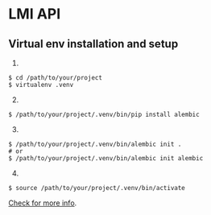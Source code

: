# LMI API

## Virtual env installation and setup

1. 
```
$ cd /path/to/your/project
$ virtualenv .venv
```

2. 
```
$ /path/to/your/project/.venv/bin/pip install alembic
```

3. 
```
$ /path/to/your/project/.venv/bin/alembic init . 
# or
$ /path/to/your/project/.venv/bin/alembic init alembic
```

4. 
```
$ source /path/to/your/project/.venv/bin/activate
```

[Check for more info](https://alembic.sqlalchemy.org/en/latest/tutorial.html).

